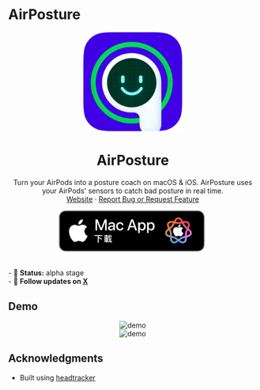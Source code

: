 # AirPosture

<p align="center">
  <img src="App-Assets/A1.png" width="200" height="200" />
</p>
<h1 align="center">AirPosture</h1>
<p>
<p align="center">
    Turn your AirPods into a posture coach on macOS & iOS. AirPosture uses your AirPods' sensors to catch bad posture in real time.
    <br />
    <a href="https://www.airposture.pro/">Website</a>
    ·
    <a href="mailto:allen@airposture.pro">Report Bug or Request Feature</a>
  </p>
  <p align="center">
  <a href="https://github.com/aIIenv0/AirPosture/releases/download/0.1/AirPosture.zip">
    <img width="300" src="App-Assets/download.png">
  </a>
</p>

  <br />
  - 🚧 <strong>Status:</strong> alpha stage
  <br />
  - 🧭 <strong>Follow updates on <a href="https://x.com/allenleev0" target="_blank">X</a></strong>
</p>

## Demo

<div align="center">
    <img src="App-Assets/Air6.gif" alt="demo" width="700" />
</div>

<div align="center">
    <img src="App-Assets/30.gif" alt="demo" width="700" />
</div>


## Acknowledgments

- Built using [headtracker](https://github.com/ctxzz/HeadTrackerApp)
